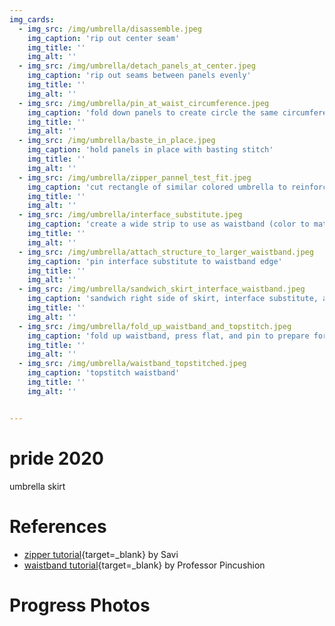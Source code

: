 ```yaml
---
img_cards: 
  - img_src: /img/umbrella/disassemble.jpeg
    img_caption: 'rip out center seam'
    img_title: ''
    img_alt: ''
  - img_src: /img/umbrella/detach_panels_at_center.jpeg
    img_caption: 'rip out seams between panels evenly'
    img_title: ''
    img_alt: ''
  - img_src: /img/umbrella/pin_at_waist_circumference.jpeg
    img_caption: 'fold down panels to create circle the same circumference as waist measurement'
    img_title: ''
    img_alt: ''
  - img_src: /img/umbrella/baste_in_place.jpeg
    img_caption: 'hold panels in place with basting stitch'
    img_title: ''
    img_alt: ''
  - img_src: /img/umbrella/zipper_pannel_test_fit.jpeg
    img_caption: 'cut rectangle of similar colored umbrella to reinforce zipper<sup>1</sup>'
    img_title: ''
    img_alt: ''
  - img_src: /img/umbrella/interface_substitute.jpeg
    img_caption: 'create a wide strip to use as waistband (color to match final band).  create a long, thick band of scrap umbrella to give the waistband structure<sup>2</sup> (any color).'
    img_title: ''
    img_alt: ''
  - img_src: /img/umbrella/attach_structure_to_larger_waistband.jpeg
    img_caption: 'pin interface substitute to waistband edge'
    img_title: ''
    img_alt: ''
  - img_src: /img/umbrella/sandwich_skirt_interface_waistband.jpeg
    img_caption: 'sandwich right side of skirt, interface substitute, and waistband, then sew together'
    img_title: ''
    img_alt: ''
  - img_src: /img/umbrella/fold_up_waistband_and_topstitch.jpeg
    img_caption: 'fold up waistband, press flat, and pin to prepare for topstiching'
    img_title: ''
    img_alt: ''
  - img_src: /img/umbrella/waistband_topstitched.jpeg
    img_caption: 'topstitch waistband'
    img_title: ''
    img_alt: ''


---
```



# pride 2020 

umbrella skirt


# References

- [zipper tutorial](https://www.youtube.com/watch?v=M8sU3i1omJI&ab_channel=Savi%27sFashionStudio){target=_blank} by Savi  
- [waistband tutorial](https://www.youtube.com/watch?v=Oe9ks9u4e8U&ab_channel=ProfessorPincushion){target=_blank} by Professor Pincushion  


# Progress Photos


